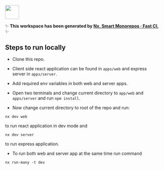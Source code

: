 # 

<a alt="Nx logo" href="https://nx.dev" target="_blank" rel="noreferrer"><img src="https://raw.githubusercontent.com/nrwl/nx/master/images/nx-logo.png" width="45"></a>

✨ **This workspace has been generated by [Nx, Smart Monorepos · Fast CI.](https://nx.dev)** ✨

## Steps to run locally

- Clone this repo.

- Client side react application can be found in `apps/web` and express server in `apps/server`.

- Add required env variables in both web and server apps.

- Open two terminals and change current directory to `app/web` and `apps/server` and run `npm install`.

- Now change current directory to root of the repo and run:

```
nx dev web
```
to run react application in dev mode and
```
nx dev server
```
to run express application.


- To run both web and server app at the same time run command

```
nx run-many -t dev
```